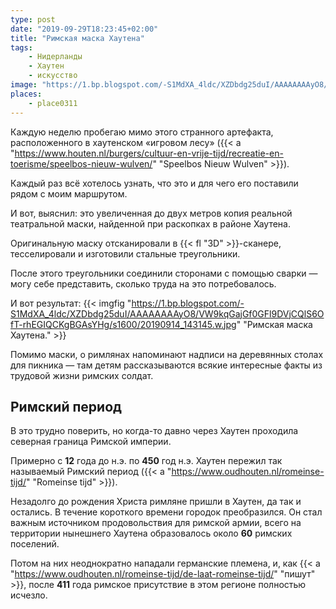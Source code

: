 ```yaml
---
type: post
date: "2019-09-29T18:23:45+02:00"
title: "Римская маска Хаутена"
tags:
    - Нидерланды
    - Хаутен
    - искусство
image: "https://1.bp.blogspot.com/-S1MdXA_4ldc/XZDbdg25duI/AAAAAAAAyO8/VW9kqGajGf0GFl9DVjCQlS6OfT-rhEGIQCKgBGAsYHg/s1600/20190914_143145.w.jpg"
places:
    - place0311
---
```


Каждую неделю пробегаю мимо этого странного артефакта, расположенного в хаутенском «игровом лесу» ({{< a "https://www.houten.nl/burgers/cultuur-en-vrije-tijd/recreatie-en-toerisme/speelbos-nieuw-wulven/" "Speelbos Nieuw Wulven" >}}).

Каждый раз всё хотелось узнать, что это и для чего его поставили рядом с моим маршрутом.

<!--more-->

И вот, выяснил: это увеличенная до двух метров копия реальной театральной маски, найденной при раскопках в районе Хаутена.

Оригинальную маску отсканировали в {{< fl "3D" >}}-сканере, тесселировали и изготовили стальные треугольники.

После этого треугольники соединили сторонами с помощью сварки — могу себе представить, сколько труда на это потребовалось.

И вот результат:
{{< imgfig "https://1.bp.blogspot.com/-S1MdXA_4ldc/XZDbdg25duI/AAAAAAAAyO8/VW9kqGajGf0GFl9DVjCQlS6OfT-rhEGIQCKgBGAsYHg/s1600/20190914_143145.w.jpg" "Римская маска Хаутена." >}}

Помимо маски, о римлянах напоминают надписи на деревянных столах для пикника — там детям рассказываются всякие интересные факты из трудовой жизни римских солдат.

## Римский период

В это трудно поверить, но когда-то давно через Хаутен проходила северная граница Римской империи.

Примерно с **12** года до н.э. по **450** год н.э. Хаутен пережил так называемый Римский период ({{< a "https://www.oudhouten.nl/romeinse-tijd/" "Romeinse tijd" >}}).

Незадолго до рождения Христа римляне пришли в Хаутен, да так и остались. В течение короткого времени городок преобразился. Он стал важным источником продовольствия для римской армии, всего на территории нынешнего Хаутена образовалось около **60** римских поселений.

Потом на них неоднократно нападали германские племена, и, как {{< a "https://www.oudhouten.nl/romeinse-tijd/de-laat-romeinse-tijd/" "пишут" >}}, после **411** года римское присутствие в этом регионе полностью исчезло.